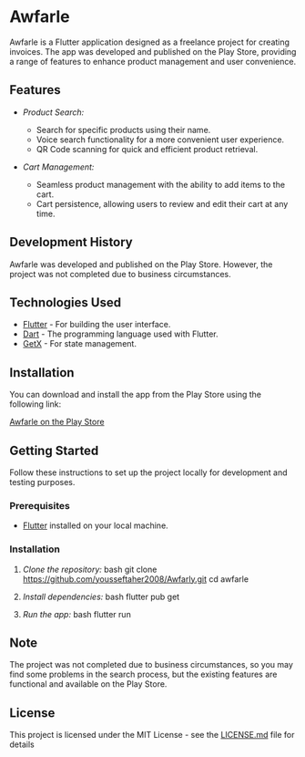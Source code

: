 # Awfarle

Awfarle is a Flutter application designed as a freelance project for creating invoices. The app was developed and published on the Play Store, providing a range of features to enhance product management and user convenience.

## Features

- *Product Search:*
  - Search for specific products using their name.
  - Voice search functionality for a more convenient user experience.
  - QR Code scanning for quick and efficient product retrieval.

- *Cart Management:*
  - Seamless product management with the ability to add items to the cart.
  - Cart persistence, allowing users to review and edit their cart at any time.

## Development History

Awfarle was developed and published on the Play Store. However, the project was not completed due to business circumstances.

## Technologies Used

- [Flutter](https://flutter.dev/) - For building the user interface.
- [Dart](https://dart.dev/) - The programming language used with Flutter.
- [GetX](https://pub.dev/packages/get) - For state management.


## Installation

You can download and install the app from the Play Store using the following link:

[Awfarle on the Play Store](https://play.google.com/store/apps/details?id=com.YProgram.Awfarly.awfarly&pcampaignid=web_share)

## Getting Started

Follow these instructions to set up the project locally for development and testing purposes.

### Prerequisites

- [Flutter](https://flutter.dev/docs/get-started/install) installed on your local machine.

### Installation

1. *Clone the repository:*
    bash
    git clone https://github.com/yousseftaher2008/Awfarly.git
    cd awfarle
    

2. *Install dependencies:*
    bash
    flutter pub get
    

3. *Run the app:*
    bash
    flutter run
    

## Note

The project was not completed due to business circumstances, so you may find some problems in the search process, but the existing features are functional and available on the Play Store.

## License

This project is licensed under the MIT License - see the [LICENSE.md](LICENSE.md) file for details
